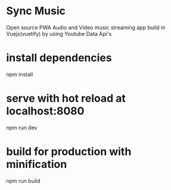 # Sync Music
 Open source PWA Audio and Video music streaming app build in Vuejs(vuetify) by using Youtube Data Api's
 
 
 # install dependencies
npm install

# serve with hot reload at localhost:8080
npm run dev

# build for production with minification
npm run build

